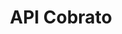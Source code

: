 ---
title: API Cobrato

language_tabs:
  - Shell: cURL

toc_footers:
 - Este projeto é mantido por
 - <a href='#'>Myfreecomm</a>

includes:
  - basic_information
  - payees
  - payers
  - bank_accounts
  - charge_configs
  - charges
  - credit_cards
  - remittance_cnabs
  - regress_cnabs
  - webhook
  - payloads
  - charging_types

search: true
---
